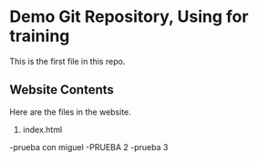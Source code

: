 # Demo Git Repository, Using for training

This is the first file in this repo.

## Website Contents

Here are the files in the website.

1. index.html


-prueba con miguel
-PRUEBA 2
-prueba 3

